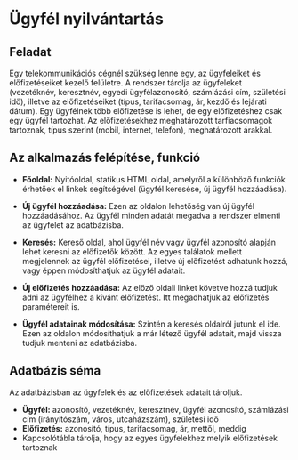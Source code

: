 # Ügyfél nyilvántartás
## Feladat
Egy telekommunikációs cégnél szükség lenne egy, az ügyfeleiket és előfizetéseiket kezelő felületre. A rendszer tárolja az ügyfeleket (vezetéknév, keresztnév, egyedi ügyfélazonosító, számlázási cím, születési idő), illetve az előfizetéseiket (típus, tarifacsomag, ár, kezdő és lejárati dátum). Egy ügyfélnek több előfizetése is lehet, de egy előfizetéshez csak egy ügyfél tartozhat.
Az előfizetésekhez meghatározott tarfiacsomagok tartoznak, típus szerint (mobil, internet, telefon), meghatározott árakkal.
## Az alkalmazás felépítése, funkció
  * **Főoldal:** Nyitóoldal, statikus HTML oldal, amelyről a különböző funkciók érhetőek el linkek segítségével (ügyfél keresése, új ügyfél hozzáadása).

  * **Új ügyfél hozzáadása:** Ezen az oldalon lehetőség van új ügyfél hozzáadásához. Az ügyfél minden adatát megadva a rendszer elmenti az ügyfelet az adatbázisba.

  * **Keresés:** Kereső oldal, ahol ügyfél név vagy ügyfél azonosító alapján lehet keresni az előfizetők között. Az egyes találatok mellett megjelennek az ügyfél előfizetései, illetve új előfizetést adhatunk hozzá, vagy éppen módosíthatjuk az ügyfél adatait.

  * **Új előfizetés hozzáadása:** Az előző oldali linket követve hozzá tudjuk adni az ügyfélhez a kívánt előfizetést. Itt megadhatjuk az előfizetés paramétereit is.

  * **Ügyfél adatainak módosítása:** Szintén a keresés oldalról jutunk el ide. Ezen az oldalon módosíthatjuk a már létező ügyfél adatait, majd vissza tudjuk menteni az adatbázisba.

## Adatbázis séma
Az adatbázisban az ügyfelek és az előfizetések adatait tároljuk.
* **Ügyfél:** azonosító, vezetéknév, keresztnév, ügyfél azonosító, számlázási cím (irányítószám, város, utcaházszám), születési idő
* **Előfizetés:** azonosító, típus, tarifacsomag, ár, mettől, meddig
* Kapcsolótábla tárolja, hogy az egyes ügyfelekhez melyik előfizetések tartoznak
